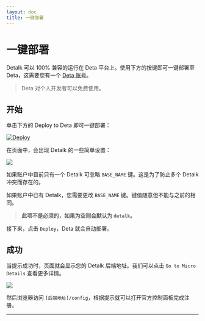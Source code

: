 ```yaml
---
layout: doc
title: 一键部署
---
```


# 一键部署

Detalk 可以 100% 兼容的运行在 Deta 平台上。使用下方的按键即可一键部署至 Deta，这需要您有一个 [Deta 账号](https://web.deta.sh/)。


> Deta 对个人开发者可以免费使用。


## 开始

单击下方的 Deploy to Deta 即可一键部署：


[![Deploy](https://button.deta.dev/1/svg)](https://go.deta.dev/deploy?repo=https://github.com/detalkjs/server)


在页面中，会出现 Detalk 的一些简单设置：

![](https://p.awa.fyi/s/2023/1672890343774.png)

如果账户中目前只有一个 Detalk 可忽略 `BASE_NAME` 键。这是为了防止多个 Detalk 冲突而存在的。

如果账户中已有 Detalk，您需要更改 `BASE_NAME` 键。键值随意但不能与之前的相同。

> **此项不是必须的，如果为空则会默认为 `detalk`。**

接下来，点击 `Deploy`，Deta 就会自动部署。


## 成功

当提示成功时，页面就会显示您的 Detalk 后端地址。我们可以点击 `Go to Micro Details` 查看更多详情。

![](https://p.awa.fyi/s/2023/1672890641335.png)

然后浏览器访问 `[后端地址]/config`，根据提示就可以打开官方控制面板完成注册。

---

<Comment />

